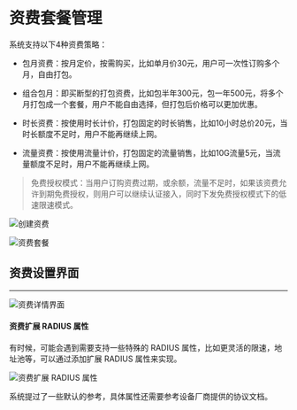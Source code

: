 # 资费套餐管理

系统支持以下4种资费策略：
 
- 包月资费：按月定价，按需购买，比如单月价30元，用户可一次性订购多个月，自由打包。

- 组合包月：即买断型的打包资费，比如包半年300元，包一年500元，将多个月打包成一个套餐，用户不能自由选择，但打包后价格可以更加优惠。

- 时长资费：按使用时长计价，打包固定的时长销售，比如10小时总价20元，当时长额度不足时，用户不能再继续上网。

- 流量资费：按使用流量计价，打包固定的流量销售，比如10G流量5元，当流量额度不足时，用户不能再继续上网。

> 免费授权模式：当用户订购资费过期，或余额，流量不足时，如果该资费允许到期免费授权，则用户可以继续认证接入，同时下发免费授权模式下的低速限速模式。

![创建资费](http://qnstatic.toughcloud.net/FotnzTjp0Ocqakd3ar8ZpqJh0DRn)

![资费套餐](http://qnstatic.toughcloud.net/FnLqYFyzfGnAWYwmVxlojbxNyJY7)

## 资费设置界面
---

![资费详情界面](http://qnstatic.toughcloud.net/FnTisqqPCIYyfmMD4VaA6YcNr0Xn)

#### 资费扩展 RADIUS 属性

有时候，可能会遇到需要支持一些特殊的 RADIUS 属性，比如更灵活的限速，地址池等，可以通过添加扩展 RADIUS 属性来实现。

![资费扩展 RADIUS 属性](http://qnstatic.toughcloud.net/FomzPZzwF5AOFV9jXBebyzxBfEpH)

系统提过了一些默认的参考，具体属性还需要参考设备厂商提供的协议文档。
